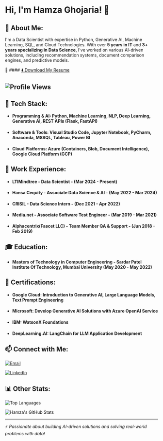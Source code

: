 # Hi, I'm Hamza Ghojaria! 👋

## 🚀 About Me:
I'm a Data Scientist with expertise in Python, Generative AI, Machine Learning, SQL, and Cloud Technologies. With over **5 years in IT** and **3+ years specializing in Data Science**, I've worked on various AI-driven solutions, including recommendation systems, document comparison engines, and predictive models.

📄 #### [⬇️ Download My Resume](https://github.com/hamzaghojaria/hamzaghojaria/raw/main/Hamza%20Ghojaria%20Resume.pdf)

## ![Profile Views](https://komarev.com/ghpvc/?username=hamzaghojaria&color=blue&style=for-the-badge)

## 🚀 Tech Stack:
- #### Programming & AI: Python, Machine Learning, NLP, Deep Learning, Generative AI, REST APIs (Flask, FastAPI)
- #### Software & Tools: Visual Studio Code, Jupyter Notebook, PyCharm, Anaconda, MSSQL, Tableau, Power BI
- #### Cloud Platforms: Azure (Containers, Blob, Document Intelligence), Google Cloud Platform (GCP)

## 💼 Work Experience:
- #### LTIMindtree - Data Scientist - (Mar 2024 - Present)
- #### Hansa Cequity - Associate Data Science & AI - (May 2022 - Mar 2024)
- #### CRISIL - Data Science Intern - (Dec 2021 - Apr 2022)
- #### Media.net - Associate Software Test Engineer - (Mar 2019 - Mar 2021)
- #### Alphacentrix(Fascet LLC) - Team Member QA & Support - (Jun 2018 - Feb 2019)

## 🎓 Education:
- #### **Masters of Technology in Computer Engineering** - Sardar Patel Institute Of Technology, Mumbai University (May 2020 - May 2022)
  
## 📜 Certifications:
- #### Google Cloud: Introduction to Generative AI, Large Language Models, Text Prompt Engineering
- #### Microsoft: Develop Generative AI Solutions with Azure OpenAI Service
- #### IBM: WatsonX Foundations
- #### DeepLearning.AI: LangChain for LLM Application Development

## 📫 Connect with Me:
[![Email](https://img.shields.io/badge/Email-D14836?style=for-the-badge&logo=gmail&logoColor=white)](mailto:hamza.ghojaria123@gmail.com)

[![LinkedIn](https://img.shields.io/badge/LinkedIn-0A66C2?style=for-the-badge&logo=linkedin&logoColor=white)](https://linkedin.com/in/hamzaghojaria)

## 📊 Other Stats:

![Top Languages](https://github-readme-stats.vercel.app/api/top-langs/?username=hamzaghojaria&layout=compact&theme=tokyonight)

![Hamza's GitHub Stats](https://github-readme-stats.vercel.app/api?username=hamzaghojaria&show_icons=true&theme=radical)

<!-- [![Hamza's Contribution Graph](https://github-profile-summary-cards.vercel.app/api/cards/profile-details?username=hamzaghojaria&theme=github_dark)](https://github.com/hamzaghojaria) -->
---
⚡ *Passionate about building AI-driven solutions and solving real-world problems with data!*






